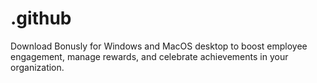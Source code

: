 # .github
Download Bonusly for Windows and MacOS desktop to boost employee engagement, manage rewards, and celebrate achievements in your organization.
